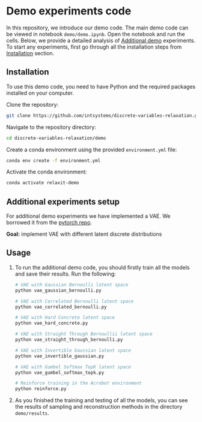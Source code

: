 # Demo experiments code

In this repository, we introduce our demo code. The main demo code can be viewed in notebook `demo/demo.ipynb`. Open the notebook and run the cells.
Below, we provide a detailed analysis of [Additional demo](#experiments) experiments.
To start any experiments, first go through all the installation steps from [Installation](#installation) section.

## Installation <a name="installation"></a>

To use this demo code, you need to have Python and the required packages installed on your computer.

Clone the repository:
```bash
git clone https://github.com/intsystems/discrete-variables-relaxation.git
```

Navigate to the repository directory:
```bash
cd discrete-variables-relaxation/demo
```

Create a conda environment using the provided `environment.yml` file:
```bash
conda env create -f environment.yml
```

Activate the conda environment:
```bash
conda activate relaxit-demo
```
## Additional experiments setup<a name="experiments"></a>

For additional demo experiments we have implemented a VAE. We borrowed it from the [pytorch repo](https://github.com/pytorch/examples/tree/main/vae). 

**Goal:** implement VAE with different latent discrete distributions

## Usage <a name="usage"></a>

1. To run the additional demo code, you should firstly train all the models and save their results. Run the following:
    ```bash
    # VAE with Gaussian Bernoulli latent space
    python vae_gaussian_bernoulli.py
    
    # VAE with Correlated Bernoulli latent space
    python vae_correlated_bernoulli.py
    
    # VAE with Hard Concrete latent space
    python vae_hard_concrete.py
    
    # VAE with Straight Through Bernoullii latent space
    python vae_straight_through_bernoulli.py

    # VAE with Invertible Gaussian latent space
    python vae_invertible_gaussian.py

    # VAE with Gumbel Softmax TopK latent space
    python vae_gumbel_softmax_topk.py

    # Reinforce training in the Acrobot environment
    python reinforce.py
    ```
2. As you finished the training and testing of all the models, you can see the results of sampling and reconstruction methods in the directory `demo/results`.
